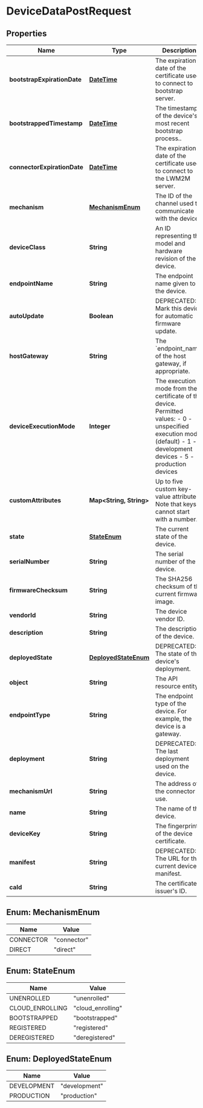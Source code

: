 
# DeviceDataPostRequest

## Properties
Name | Type | Description | Notes
------------ | ------------- | ------------- | -------------
**bootstrapExpirationDate** | [**DateTime**](DateTime.md) | The expiration date of the certificate used to connect to bootstrap server. |  [optional]
**bootstrappedTimestamp** | [**DateTime**](DateTime.md) | The timestamp of the device&#39;s most recent bootstrap process.. |  [optional]
**connectorExpirationDate** | [**DateTime**](DateTime.md) | The expiration date of the certificate used to connect to the LWM2M server. |  [optional]
**mechanism** | [**MechanismEnum**](#MechanismEnum) | The ID of the channel used to communicate with the device. |  [optional]
**deviceClass** | **String** | An ID representing the model and hardware revision of the device. |  [optional]
**endpointName** | **String** | The endpoint name given to the device. |  [optional]
**autoUpdate** | **Boolean** | DEPRECATED: Mark this device for automatic firmware update. |  [optional]
**hostGateway** | **String** | The &#x60;endpoint_name&#x60; of the host gateway, if appropriate. |  [optional]
**deviceExecutionMode** | **Integer** | The execution mode from the certificate of the device. Permitted values:   - 0 - unspecified execution mode (default)   - 1 - development devices   - 5 - production devices |  [optional]
**customAttributes** | **Map&lt;String, String&gt;** | Up to five custom key-value attributes. Note that keys cannot start with a number. |  [optional]
**state** | [**StateEnum**](#StateEnum) | The current state of the device. |  [optional]
**serialNumber** | **String** | The serial number of the device. |  [optional]
**firmwareChecksum** | **String** | The SHA256 checksum of the current firmware image. |  [optional]
**vendorId** | **String** | The device vendor ID. |  [optional]
**description** | **String** | The description of the device. |  [optional]
**deployedState** | [**DeployedStateEnum**](#DeployedStateEnum) | DEPRECATED: The state of the device&#39;s deployment. |  [optional]
**object** | **String** | The API resource entity. |  [optional]
**endpointType** | **String** | The endpoint type of the device. For example, the device is a gateway. |  [optional]
**deployment** | **String** | DEPRECATED: The last deployment used on the device. |  [optional]
**mechanismUrl** | **String** | The address of the connector to use. |  [optional]
**name** | **String** | The name of the device. |  [optional]
**deviceKey** | **String** | The fingerprint of the device certificate. | 
**manifest** | **String** | DEPRECATED: The URL for the current device manifest. |  [optional]
**caId** | **String** | The certificate issuer&#39;s ID. | 


<a name="MechanismEnum"></a>
## Enum: MechanismEnum
Name | Value
---- | -----
CONNECTOR | &quot;connector&quot;
DIRECT | &quot;direct&quot;


<a name="StateEnum"></a>
## Enum: StateEnum
Name | Value
---- | -----
UNENROLLED | &quot;unenrolled&quot;
CLOUD_ENROLLING | &quot;cloud_enrolling&quot;
BOOTSTRAPPED | &quot;bootstrapped&quot;
REGISTERED | &quot;registered&quot;
DEREGISTERED | &quot;deregistered&quot;


<a name="DeployedStateEnum"></a>
## Enum: DeployedStateEnum
Name | Value
---- | -----
DEVELOPMENT | &quot;development&quot;
PRODUCTION | &quot;production&quot;



